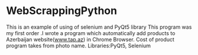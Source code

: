 # WebScrappingPython
This is an example of using of selenium and PyQt5 library
This program was my first order .I wrote a program which automatically add products to Azerbaijan website(www.tap.az) in Chrome Browser.
Cost of product program takes from photo name.
Libraries:PyQt5, Selenium
